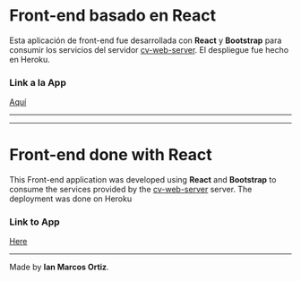 # Front-end basado en React

Esta aplicación de front-end fue desarrollada con **React** y **Bootstrap** para consumir los servicios del servidor [cv-web-server](https://github.com/IanMarcos/cv-web-server).
El despliegue fue hecho en Heroku.

### Link a la App
[Aquí](https://cv-webserver-app.herokuapp.com/)


***
***

# Front-end done with React
This Front-end application was developed using **React** and **Bootstrap** to consume the services provided by the [cv-web-server](https://github.com/IanMarcos/cv-web-server) server.
The deployment was done on Heroku

### Link to App
[Here](https://cv-webserver-app.herokuapp.com/)


***
Made by **Ian Marcos Ortiz**. 